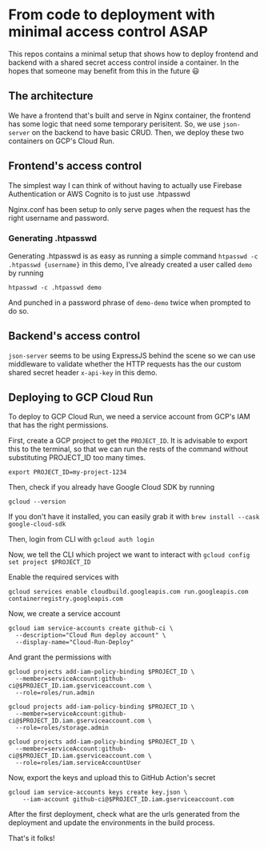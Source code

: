 # From code to deployment with minimal access control ASAP
This repos contains a minimal setup that shows how to deploy frontend and backend with a shared secret access control inside a container. In the hopes that someone may benefit from this in the future :smiley:

## The architecture
We have a frontend that's built and serve in Nginx container, the frontend has some logic that need some temporary perisitent. So, we use `json-server` on the backend to have basic CRUD. Then, we deploy these two containers on GCP's Cloud Run.

## Frontend's access control
The simplest way I can think of without having to actually use Firebase Authentication or AWS Cognito is to just use .htpasswd

Nginx.conf has been setup to only serve pages when the request has the right username and password.

### Generating .htpasswd
Generating .htpasswd is as easy as running a simple command `htpasswd -c .htpasswd {username}` in this demo, I've already created a user called `demo` by running 

`htpasswd -c .htpasswd demo`  

And punched in a password phrase of `demo-demo` twice when prompted to do so.

## Backend's access control
`json-server` seems to be using ExpressJS behind the scene so we can use middleware to validate whether the HTTP requests has the our custom shared secret header `x-api-key` in this demo.

## Deploying to GCP Cloud Run
To deploy to GCP Cloud Run, we need a service account from GCP's IAM that has the right permissions.

First, create a GCP project to get the `PROJECT_ID`. It is advisable to export this to the terminal, so that we can run the rests of the command without substituting PROJECT_ID too many times.

`export PROJECT_ID=my-project-1234`

Then, check if you already have Google Cloud SDK by running 

`gcloud --version`

If you don't have it installed, you can easily grab it with `brew install --cask google-cloud-sdk`

Then, login from CLI with `gcloud auth login`

Now, we tell the CLI which project we want to interact with
`gcloud config set project $PROJECT_ID`

Enable the required services with

`gcloud services enable cloudbuild.googleapis.com run.googleapis.com containerregistry.googleapis.com`

Now, we create a service account

```
gcloud iam service-accounts create github-ci \
  --description="Cloud Run deploy account" \
  --display-name="Cloud-Run-Deploy"
```
And grant the permissions with
```
gcloud projects add-iam-policy-binding $PROJECT_ID \
  --member=serviceAccount:github-ci@$PROJECT_ID.iam.gserviceaccount.com \
  --role=roles/run.admin

gcloud projects add-iam-policy-binding $PROJECT_ID \
  --member=serviceAccount:github-ci@$PROJECT_ID.iam.gserviceaccount.com \
  --role=roles/storage.admin

gcloud projects add-iam-policy-binding $PROJECT_ID \
  --member=serviceAccount:github-ci@$PROJECT_ID.iam.gserviceaccount.com \
  --role=roles/iam.serviceAccountUser
```
Now, export the keys and upload this to GitHub Action's secret
```
gcloud iam service-accounts keys create key.json \
    --iam-account github-ci@$PROJECT_ID.iam.gserviceaccount.com
```
After the first deployment, check what are the urls generated from the deployment and update the environments in the build process.

That's it folks!